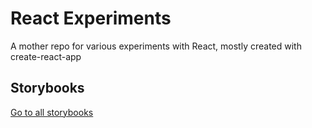 # React Experiments

A mother repo for various experiments with React, mostly created with create-react-app

## Storybooks

[Go to all storybooks](storybooks)